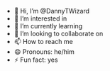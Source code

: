 - 👋 Hi, I’m @DannyTWizard
- 👀 I’m interested in
- 🌱 I’m currently learning 
- 💞️ I’m looking to collaborate on
- 📫 How to reach me
- 😄 Pronouns: he/him
- ⚡ Fun fact: yes

<!---
DannyTWizard/DannyTWizard is a ✨ special ✨ repository because its `README.md` (this file) appears on your GitHub profile.
You can click the Preview link to take a look at your changes.
--->
